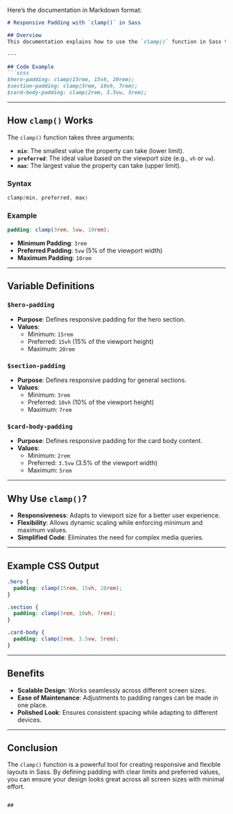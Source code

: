 Here’s the documentation in Markdown format:

```markdown
# Responsive Padding with `clamp()` in Sass

## Overview
This documentation explains how to use the `clamp()` function in Sass to define responsive padding values for various elements (`hero`, `section`, and `card body`). The `clamp()` function ensures that padding dynamically adjusts based on the viewport size, staying within a specified range.

---

## Code Example
```scss
$hero-padding: clamp(15rem, 15vh, 20rem);
$section-padding: clamp(3rem, 10vh, 7rem);
$card-body-padding: clamp(2rem, 3.5vw, 5rem);
```

---

## How `clamp()` Works

The `clamp()` function takes three arguments:

- **`min`**: The smallest value the property can take (lower limit).
- **`preferred`**: The ideal value based on the viewport size (e.g., `vh` or `vw`).
- **`max`**: The largest value the property can take (upper limit).

### Syntax

```scss
clamp(min, preferred, max)
```

### Example

```scss
padding: clamp(3rem, 5vw, 10rem);
```

- **Minimum Padding**: `3rem`
- **Preferred Padding**: `5vw` (5% of the viewport width)
- **Maximum Padding**: `10rem`

---

## Variable Definitions

### `$hero-padding`

- **Purpose**: Defines responsive padding for the hero section.
- **Values**:
  - Minimum: `15rem`
  - Preferred: `15vh` (15% of the viewport height)
  - Maximum: `20rem`

### `$section-padding`

- **Purpose**: Defines responsive padding for general sections.
- **Values**:
  - Minimum: `3rem`
  - Preferred: `10vh` (10% of the viewport height)
  - Maximum: `7rem`

### `$card-body-padding`

- **Purpose**: Defines responsive padding for the card body content.
- **Values**:
  - Minimum: `2rem`
  - Preferred: `3.5vw` (3.5% of the viewport width)
  - Maximum: `5rem`

---

## Why Use `clamp()`?

- **Responsiveness**: Adapts to viewport size for a better user experience.
- **Flexibility**: Allows dynamic scaling while enforcing minimum and maximum values.
- **Simplified Code**: Eliminates the need for complex media queries.

---

## Example CSS Output

```css
.hero {
  padding: clamp(15rem, 15vh, 20rem);
}

.section {
  padding: clamp(3rem, 10vh, 7rem);
}

.card-body {
  padding: clamp(2rem, 3.5vw, 5rem);
}
```

---

## Benefits

- **Scalable Design**: Works seamlessly across different screen sizes.
- **Ease of Maintenance**: Adjustments to padding ranges can be made in one place.
- **Polished Look**: Ensures consistent spacing while adapting to different devices.

---

## Conclusion

The `clamp()` function is a powerful tool for creating responsive and flexible layouts in Sass. By defining padding with clear limits and preferred values, you can ensure your design looks great across all screen sizes with minimal effort.

```

##
